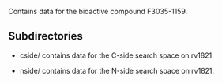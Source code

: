 Contains data for the bioactive compound F3035-1159.

## Subdirectories

- cside/ contains data for the C-side search space on rv1821.

- nside/ contains data for the N-side search space on rv1821.


